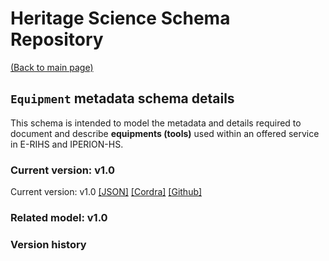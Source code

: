# Heritage Science Schema Repository

[(Back to main page)](https://e-rihs.io/schema)

## `Equipment` metadata schema details

This schema is intended to model the metadata and details required to document and describe **equipments (tools)** used within an offered service in E-RIHS and IPERION-HS.

### Current version: v1.0

Current version: v1.0 [[JSON]](https://e-rihs.io/schema/equipment-v1.0.schema.json) [[Cordra]](#) [[Github]](https://github.com/E-RIHS/schema/blob/main/equipment-v1.0.schema.json)

### Related model: v1.0

### Version history